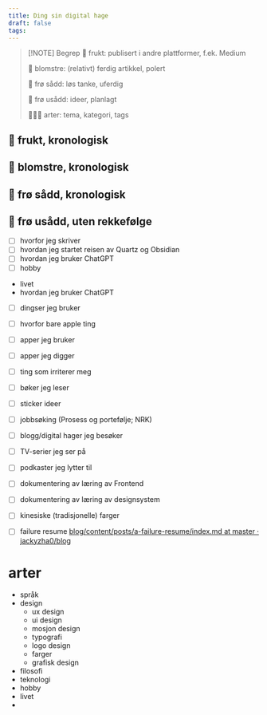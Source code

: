 ```yaml
---
title: Ding sin digital hage
draft: false
tags:
---
```



> [!NOTE] Begrep
> 🍎 frukt: publisert i andre plattformer, f.ek. Medium
> 
> 🪻 blomstre: (relativt) ferdig artikkel, polert
> 
> 🌱 frø sådd: løs tanke, uferdig 
> 
> 💭 frø usådd: ideer, planlagt
> 
> 👨🏻‍🌾 arter: tema, kategori, tags
> 



## 🍎 frukt, kronologisk


## 🪻 blomstre, kronologisk


## 🌱 frø sådd, kronologisk


## 💭 frø usådd, uten rekkefølge 

- [ ] hvorfor jeg skriver
- [ ] hvordan jeg startet reisen av Quartz og Obsidian
- [ ] hvordan jeg bruker ChatGPT
- [ ] hobby
- livet
- hvordan jeg bruker ChatGPT
- [ ] dingser jeg bruker
- [ ] hvorfor bare apple ting
- [ ] apper jeg bruker
- [ ] apper jeg digger
- [ ] ting som irriterer meg
- [ ] bøker jeg leser
- [ ] sticker ideer
- [ ] jobbsøking (Prosess og portefølje; NRK)
- [ ] blogg/digital hager jeg besøker
- [ ] TV-serier jeg ser på
- [ ] podkaster jeg lytter til
- [ ] dokumentering av læring av Frontend
- [ ] dokumentering av læring av designsystem
- [ ] kinesiske (tradisjonelle) farger
- [ ] failure resume [blog/content/posts/a-failure-resume/index.md at master · jackyzha0/blog](https://github.com/jackyzha0/blog/blob/master/content/posts/a-failure-resume/index.md)


# arter

- språk
- design
	- ux design
	- ui design
	- mosjon design
	- typografi
	- logo design
	- farger
	- grafisk design
- filosofi
- teknologi
- hobby
- livet
- 

